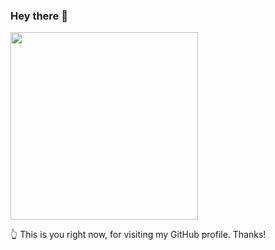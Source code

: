 ### Hey there 👋

<img src="https://media.giphy.com/media/1kkxWqT5nvLXupUTwK/giphy.gif" width="300" />

👆 This is you right now, for visiting my GitHub profile. Thanks!
